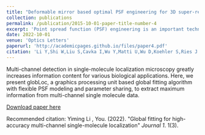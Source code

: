 ```yaml
---
title: "Deformable mirror based optimal PSF engineering for 3D super-resolution imaging"
collection: publications
permalink: /publication/2015-10-01-paper-title-number-4
excerpt: 'Point spread function (PSF) engineering is an important technique to encode the properties (e.g., 3D positions, color, and orientation) of single molecule in the shape of the PSF, often with the help of a programmable phase modulator. Deformable mirror (DM) is currently the most widely used phase modulator for fluorescence detection as it shows negligible photon loss. However, it relies on careful calibration for precise wavefront control. Therefore, design of an optimal PSF not only relies on the theoretical calculation of maximum information content, but also the physical behavior of the phase modulator, which is often ignored during the optimization process. ' 
date: 2022-10-01
venue: 'Optics Letters'
paperurl: 'http://academicpages.github.io/files/paper4.pdf'
citation: 'Li Y,Shi W,Liu S,Cavka I,Wu Y,Matti U,Wu D,Koehler S,Ries J (2022). &quot;Deformable mirror based optimal PSF engineering for 3D super-resolution imaging &quot; <i>Optic Letters</i>. 47(12).'
---
```

Multi-channel detection in single-molecule localization microscopy greatly increases information content for various biological applications. Here, we present globLoc, a graphics processing unit based global fitting algorithm with flexible PSF modeling and parameter
sharing, to extract maximum information from multi-channel single molecule data.

[Download paper here](http://academicpages.github.io/files/paper3.pdf)

Recommended citation: Yiming Li , You. (2022). "Global fitting for high-accuracy multi-channel single-molecule localization" <i>Journal 1</i>. 1(3).